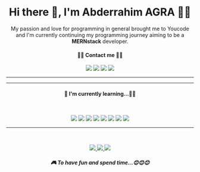 <center align='center'>
<h1 align='center'> Hi there 👋, I'm Abderrahim AGRA 👨‍💻</h1>


<p align='center'>
  <p align="center">My passion and love for programming in general brought me to Youcode<br> and I'm currently continuing my programming journey aiming to be a  <strong>MERNstack</strong> developer.</p>

  <h4 align='center'>📇📇 Contact me 📇📇</h4>
</p>
<p align="center">
    <a href="https://github.com/AbderrahimAgra"><img src="https://img.shields.io/badge/-Github-black?style=for-the-badge&logo=github"></a>
    <a href="https://www.linkedin.com/in/abderrahim-agra-650320199/"><img src="https://img.shields.io/badge/-linkedin-darkblue?style=for-the-badge&logo=linkedin"></a>
<!--     <a href="https://www.instagram.com/abderagra/?hl=fr"><img src="https://img.shields.io/badge/-instagram-red?style=for-the-badge&logo=instagram&logoColor=white"></a> -->
<!--     <a href="https://www.facebook.com/abderahim.agra"><img src="https://img.shields.io/badge/-facebook-blue?style=for-the-badge&logo=facebook&logoColor=white"></a> -->
    <a href="tel:+212678204618"><img src="https://img.shields.io/badge/+212678204618-black?style=for-the-badge&logo=whatsapp&logoColor=green"></a>
    <a href="mailto:abder.agra@gmail.com"><img src="https://img.shields.io/badge/abder.agra@gmail.com-darkred?style=for-the-badge&logo=gmail&logoColor=white"></a>
</p>
<hr>


<hr>

<h4 align='center'><b>🌱  I'm currently learning...👨‍🏫</b></h4><br>
<p align='center'>
  <img src ="https://img.shields.io/badge/MongoDB-%234ea94b.svg?style=for-the-badge&logo=mongodb&logoColor=white" />
  <img src="https://img.shields.io/badge/express.js-%23404d59.svg?style=for-the-badge&logo=express&logoColor=%2361DAFB">
  <img src="https://img.shields.io/badge/react-%2320232a.svg?style=for-the-badge&logo=react&logoColor=%2361DAFB">
  <img src="https://img.shields.io/badge/node.js-6DA55F?style=for-the-badge&logo=node.js&logoColor=white">
  <img src="https://img.shields.io/badge/JavaScript-F7DF1E?style=for-the-badge&logo=javascript&logoColor=black" />
  <img src="https://img.shields.io/badge/vite-%23646CFF.svg?style=for-the-badge&logo=vite&logoColor=white">
  
  <img src="https://img.shields.io/badge/php-1572B6?style=for-the-badge&logo=php&logoColor=white" />  
  <img src="https://img.shields.io/badge/mysql-3E6E93?style=for-the-badge&logo=mysql&logoColor=white" />
  
</p>
<hr>

<br>
<p align="center">
  <a href="https://www.spotify.com">
    <img src="https://img.shields.io/badge/spotify-%231ED760.svg?&style=for-the-badge&logo=spotify&logoColor=white" />
  </a>
  <a href="https://www.epicgames.com/site/en-US/home">
    <img src="https://img.shields.io/badge/epicgames-%23000000.svg?&style=for-the-badge&logo=epicgames&logoColor=white" />
  </a>
  <a href="https://www.riotgames.com/en">
    <img src="https://img.shields.io/badge/riotgames-darkred?&style=for-the-badge&logo=riotgames&logoColor=white" />
  </a>
  <h5 align="center">🎮 To have fun and spend time...😊😊😊</h5>
</p>

</center>
